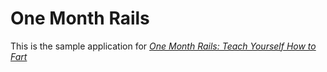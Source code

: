 # One Month Rails

This is the sample application for 
[*One Month Rails: Teach Yourself How to Fart*](http://www.northcook.com)
